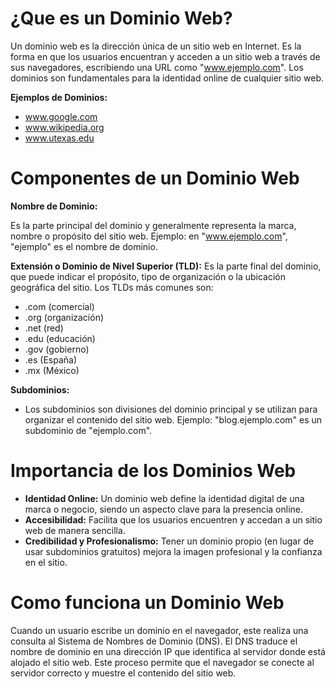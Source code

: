 # ¿Que es un Dominio Web?
Un dominio web es la dirección única de un sitio web en Internet. Es la forma en que los usuarios encuentran y acceden a un sitio web a través de sus navegadores, escribiendo una URL como "www.ejemplo.com". Los dominios son fundamentales para la identidad online de cualquier sitio web.

**Ejemplos de Dominios:**
- www.google.com
- www.wikipedia.org
- www.utexas.edu

# Componentes de un Dominio Web
**Nombre de Dominio:**

Es la parte principal del dominio y generalmente representa la marca, nombre o propósito del sitio web. Ejemplo: en "www.ejemplo.com", "ejemplo" es el nombre de dominio.

**Extensión o Dominio de Nivel Superior (TLD):**
Es la parte final del dominio, que puede indicar el propósito, tipo de organización o la ubicación geográfica del sitio. Los TLDs más comunes son:
- .com (comercial)
- .org (organización)
- .net (red)
- .edu (educación)
- .gov (gobierno)
- .es (España)
- .mx (México)

**Subdominios:**
- Los subdominios son divisiones del dominio principal y se utilizan para organizar el contenido del sitio web. Ejemplo: "blog.ejemplo.com" es un subdominio de "ejemplo.com".

# Importancia de los Dominios Web
* **Identidad Online:** Un dominio web define la identidad digital de una marca o negocio, siendo un aspecto clave para la presencia online.
* **Accesibilidad:** Facilita que los usuarios encuentren y accedan a un sitio web de manera sencilla.
* **Credibilidad y Profesionalismo:** Tener un dominio propio (en lugar de usar subdominios gratuitos) mejora la imagen profesional y la confianza en el sitio.

# Como funciona un Dominio Web
Cuando un usuario escribe un dominio en el navegador, este realiza una consulta al Sistema de Nombres de Dominio (DNS). El DNS traduce el nombre de dominio en una dirección IP que identifica al servidor donde está alojado el sitio web. Este proceso permite que el navegador se conecte al servidor correcto y muestre el contenido del sitio web.
